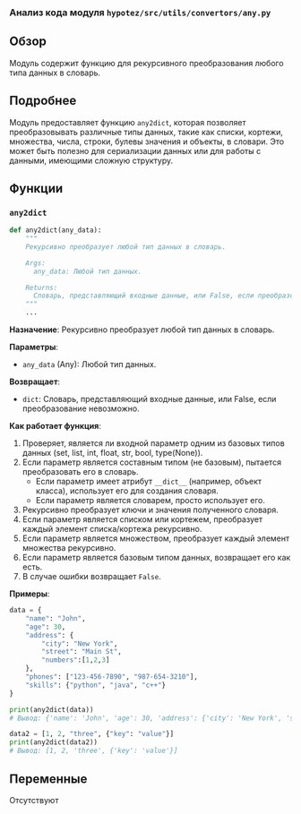 ### Анализ кода модуля `hypotez/src/utils/convertors/any.py`

## Обзор

Модуль содержит функцию для рекурсивного преобразования любого типа данных в словарь.

## Подробнее

Модуль предоставляет функцию `any2dict`, которая позволяет преобразовывать различные типы данных, такие как списки, кортежи, множества, числа, строки, булевы значения и объекты, в словари. Это может быть полезно для сериализации данных или для работы с данными, имеющими сложную структуру.

## Функции

### `any2dict`

```python
def any2dict(any_data):
    """
    Рекурсивно преобразует любой тип данных в словарь.

    Args:
      any_data: Любой тип данных.

    Returns:
      Словарь, представляющий входные данные, или False, если преобразование невозможно.
    """
    ...
```

**Назначение**:
Рекурсивно преобразует любой тип данных в словарь.

**Параметры**:
- `any_data` (Any): Любой тип данных.

**Возвращает**:
- `dict`: Словарь, представляющий входные данные, или False, если преобразование невозможно.

**Как работает функция**:

1.  Проверяет, является ли входной параметр одним из базовых типов данных (set, list, int, float, str, bool, type(None)).
2.  Если параметр является составным типом (не базовым), пытается преобразовать его в словарь.
    *   Если параметр имеет атрибут `__dict__` (например, объект класса), использует его для создания словаря.
    *   Если параметр является словарем, просто использует его.
3.  Рекурсивно преобразует ключи и значения полученного словаря.
4.  Если параметр является списком или кортежем, преобразует каждый элемент списка/кортежа рекурсивно.
5.  Если параметр является множеством, преобразует каждый элемент множества рекурсивно.
6.  Если параметр является базовым типом данных, возвращает его как есть.
7.  В случае ошибки возвращает `False`.

**Примеры**:

```python
data = {
    "name": "John",
    "age": 30,
    "address": {
        "city": "New York",
        "street": "Main St",
        "numbers":[1,2,3]
    },
    "phones": ["123-456-7890", "987-654-3210"],
    "skills": {"python", "java", "c++"}
}

print(any2dict(data))
# Вывод: {'name': 'John', 'age': 30, 'address': {'city': 'New York', 'street': 'Main St', 'numbers': [1, 2, 3]}, 'phones': ['123-456-7890', '987-654-3210'], 'skills': ['python', 'java', 'c++']}

data2 = [1, 2, "three", {"key": "value"}]
print(any2dict(data2))
# Вывод: [1, 2, 'three', {'key': 'value'}]
```

## Переменные

Отсутствуют